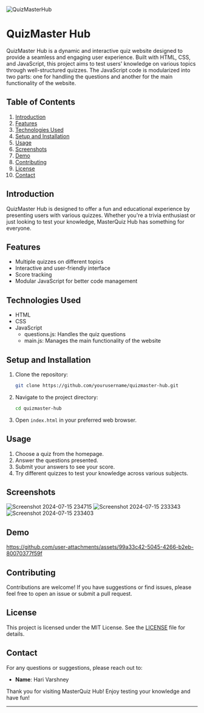 ![QuizMasterHub](https://socialify.git.ci/harivarshney/QuizMasterHub/image?description=1&forks=1&issues=1&language=1&name=1&owner=1&pattern=Circuit%20Board&pulls=1&stargazers=1&theme=Dark)
# QuizMaster Hub

QuizMaster Hub is a dynamic and interactive quiz website designed to provide a seamless and engaging user experience. Built with HTML, CSS, and JavaScript, this project aims to test users' knowledge on various topics through well-structured quizzes. The JavaScript code is modularized into two parts: one for handling the questions and another for the main functionality of the website.

## Table of Contents
1. [Introduction](#introduction)
2. [Features](#features)
3. [Technologies Used](#technologies-used)
4. [Setup and Installation](#setup-and-installation)
5. [Usage](#usage)
6. [Screenshots](#screenshots)
7. [Demo](#demo)
8. [Contributing](#contributing)
9. [License](#license)
10. [Contact](#contact)

## Introduction
QuizMaster Hub is designed to offer a fun and educational experience by presenting users with various quizzes. Whether you're a trivia enthusiast or just looking to test your knowledge, MasterQuiz Hub has something for everyone.

## Features
- Multiple quizzes on different topics
- Interactive and user-friendly interface
- Score tracking
- Modular JavaScript for better code management

## Technologies Used
- HTML
- CSS
- JavaScript
  - questions.js: Handles the quiz questions
  - main.js: Manages the main functionality of the website

## Setup and Installation
1. Clone the repository:
   ```sh
   git clone https://github.com/yourusername/quizmaster-hub.git
   ```
2. Navigate to the project directory:
   ```sh
   cd quizmaster-hub
   ```
3. Open `index.html` in your preferred web browser.

## Usage
1. Choose a quiz from the homepage.
2. Answer the questions presented.
3. Submit your answers to see your score.
4. Try different quizzes to test your knowledge across various subjects.

## Screenshots
![Screenshot 2024-07-15 234715](https://github.com/user-attachments/assets/04bedde4-3ff1-429f-88ff-2883af508314)
![Screenshot 2024-07-15 233343](https://github.com/user-attachments/assets/e30a39a5-37ef-4a6a-af13-ce4d90ae68b8)
![Screenshot 2024-07-15 233403](https://github.com/user-attachments/assets/ecc1de40-1ba4-47bc-bf19-7877517fb4f4)

## Demo
https://github.com/user-attachments/assets/99a33c42-5045-4266-b2eb-80070377f59f

## Contributing
Contributions are welcome! If you have suggestions or find issues, please feel free to open an issue or submit a pull request.

## License
This project is licensed under the MIT License. See the [LICENSE](LICENSE) file for details.

## Contact
For any questions or suggestions, please reach out to:
- **Name**: Hari Varshney


Thank you for visiting MasterQuiz Hub! Enjoy testing your knowledge and have fun!

---

